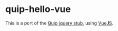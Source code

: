 # quip-hello-vue
This is a port of the [Quip jquery stub](https://github.com/quip/quip-apps/tree/master/examples/jquery-stub), using [VueJS](https://vuejs.org/).
